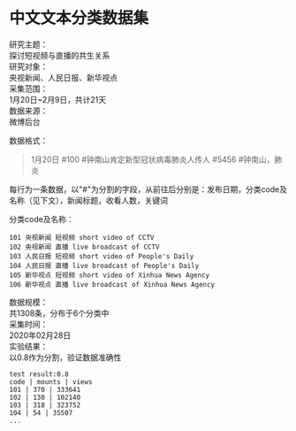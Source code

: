   中文文本分类数据集  
  ===  
  
  研究主题：  
  探讨短视频与直播的共生关系  
  研究对象：  
  央视新闻、人民日报、新华视点   
  采集范围：  
  1月20日~2月9日，共计21天  
  数据来源：  
  微博后台  
  
  数据格式：  
  >1月20日 #100 #钟南山肯定新型冠状病毒肺炎人传人 #5456 #钟南山，肺炎  
  
  每行为一条数据，以"#"为分割的字段，从前往后分别是：发布日期，分类code及名称（见下文），新闻标题，收看人数，关键词  
  
  分类code及名称：  
  
    101 央视新闻 短视频 short video of CCTV  
    102 央视新闻 直播 live broadcast of CCTV  
    103 人民日报 短视频 short video of People's Daily  
    104 人民日报 直播 live broadcast of People's Daily  
    105 新华视点 短视频 short video of Xinhua News Agency  
    106 新华视点 直播 live broadcast of Xinhua News Agency  
  
  数据规模：  
  共1308条，分布于6个分类中  
  采集时间：  
  2020年02月28日  
  实验结果：  
  以0.8作为分割，验证数据准确性  
  
    test result:0.8  
    code | mounts | views   
    101 | 370 | 333641   
    102 | 130 | 102140   
    103 | 318 | 323752   
    104 | 54 | 35507   
    ...
